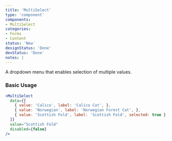 ```yaml
---
title: 'MultiSelect'
type: 'component'
components:
- MultiSelect
categories:
- Forms
- Content
status: 'New'
designStatus: 'Done'
devStatus: 'Done'
notes: |
---
```


A dropdown menu that enables selection of multiple values.

### Basic Usage

```jsx live
<MultiSelect
  data={[
    { value: 'Calico', label: 'Calico Cat', },
    { value: 'Norwegian', label: 'Norwegian Forest Cat', },
    { value: 'Scottish Fold', label: 'Scottish Fold', selected: true },
  ]}
  value="Scottish Fold"
  disabled={false}
/>
```
